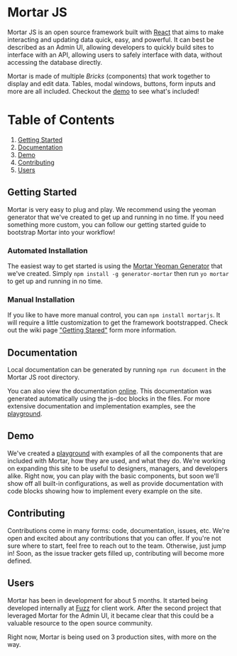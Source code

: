 # Mortar JS
Mortar JS is an open source framework built with [React](https://facebook.github.io/react/) that aims to make interacting and updating data quick, easy, and powerful.  It can best be described as an Admin UI, allowing developers to quickly build sites to interface with an API, allowing users to safely interface with data, without accessing the database directly.

Mortar is made of multiple *Bricks* (components) that work together to display and edit data.  Tables, modal windows, buttons, form inputs and more are all included.  Checkout the [demo](http://playground.mortarjs.io) to see what's included!

# Table of Contents
1. [Getting Started](#getting-started)
2. [Documentation](#documentation)
3. [Demo](#demo)
4. [Contributing](#contributing)
5. [Users](#users)


## Getting Started
Mortar is very easy to plug and play.  We recommend using the yeoman generator that we've created to get up and running in no time.  If you need something more custom, you can follow our getting started guide to bootstrap Mortar into your workflow!

### Automated Installation
The easiest way to get started is using the [Mortar Yeoman Generator](https://github.com/fuzz-productions/generator-mortar) that we've created.  Simply `npm install -g generator-mortar` then run `yo mortar` to get up and running in no time.

### Manual Installation
If you like to have more manual control, you can `npm install mortarjs`.  It will require a little customization to get the framework bootstrapped.  Check out the wiki page ["Getting Stared"](https://github.com/fuzz-productions/Mortar-JS/wiki/Getting-Started) form more information.

## Documentation
Local documentation can be generated by running `npm run document` in the Mortar JS root directory.

You can also view the documentation [online](http://docs.mortarjs.io).  This documentation was generated automatically using the js-doc blocks in the files.  For more extensive documentation and implementation examples, see the [playground](http://playground.mortarjs.io).

## Demo
We've created a [playground](http://playground.mortarjs.io) with examples of all the components that are included with Mortar, how they are used, and what they do.  We're working on expanding this site to be useful to designers, managers, and developers alike.  Right now, you can play with the basic components, but soon we'll show off all built-in configurations, as well as provide documentation with code blocks showing how to implement every example on the site.

## Contributing
Contributions come in many forms: code, documentation, issues, etc.  We're open and excited about any contributions that you can offer.  If you're not sure where to start, feel free to reach out to the team.  Otherwise, just jump in!  Soon, as the issue tracker gets filled up, contributing will become more defined.


## Users
Mortar has been in development for about 5 months.  It started being developed internally at [Fuzz](http://www.fuzzproductions.com) for client work.  After the second project that leveraged Mortar for the Admin UI, it became clear that this could be a valuable resource to the open source community.

Right now, Mortar is being used on 3 production sites, with more on the way.
